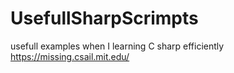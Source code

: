 # UsefullSharpScrimpts
usefull examples when I learning C sharp efficiently
https://missing.csail.mit.edu/
